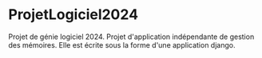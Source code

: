 # ProjetLogiciel2024
Projet de génie logiciel 2024. Projet d'application indépendante de gestion des mémoires. Elle est écrite sous la forme d'une application django.